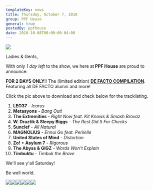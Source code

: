 ```yaml
---
templateKey: news
title: Thursday, October 7, 2010
group: PPF House
general: true
postedBy: ppfhouse
date: 2010-10-08T00:00:00-04:00
---
```

[![](http://sphotos.ak.fbcdn.net/hphotos-ak-snc4/hs660.snc4/60012_10150280023970503_640110502_14990366_4435361_n.jpg)](http://ppfhouse.bandcamp.com/album/de-facto)

Ladies &amp; Gents,

With only *1 day left* to the show, we here at<span style="font-weight: bold;"> </span>**PPF House** are proud to announce:

**FOR 2 DAYS ONLY**!! The (limited edition) [**DE FACTO COMPILATION**](http://ppfhouse.bandcamp.com/album/de-facto). Featuring all DE FACTO alumni and more!

Click the pic above to download and check below for the tracklisting.

1. **LEO37** - *Icarus*
2. **Metasyons** - *Bang Out!*
3. **The Extremities** - *Right Now feat. Kit Knows &amp; Smash Brovaz*
4. **W. Draztik &amp; Sleepy Biggs** - *The Rest Did It For Checks*
5. **Sunclef** - *All Natural*
6. **MAGNOLIUS** - *Ennui Go feat. Perilelle*
7. **United States of Mind** - *Distortion*
8. **Zo! + Asylum 7** - *Rigorous*
9. **The Abyss &amp; GIGZ** - *Words Won't Explain*
10. **Timbuktu** - *Timbuk the Brave*
 
We'll see y'all Saturday!

Be well world.

[![](http://www.ppfhouse.com/myspaceimages/tw1.jpg)](http://www.twitter.com/ppfhouse)[![](http://www.ppfhouse.com/myspaceimages/fb1.jpg)](http://www.facebook.com/ppfhouse)[![](http://www.ppfhouse.com/myspaceimages/tb1.jpg)](http://leo37.tumblr.com)[![](http://www.ppfhouse.com/myspaceimages/ms1.jpg)](http://www.myspace.com/ppfhouse)[![](http://www.ppfhouse.com/myspaceimages/yt1.jpg)](http://www.youtube.com/ppfhouse)[![](http://www.ppfhouse.com/myspaceimages/bc1.jpg)](http://ppfhouse.bandcamp.com)